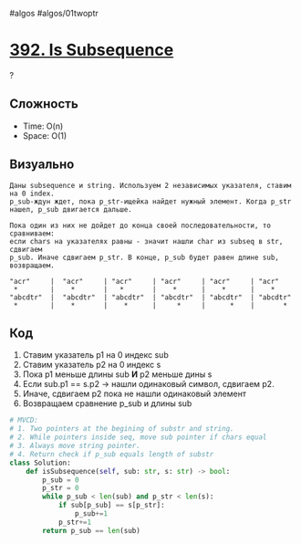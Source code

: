 #algos 
#algos/01twoptr

# [392. Is Subsequence](https://leetcode.com/problems/is-subsequence/)
?
## Сложность
* Time: O(n)
* Space: O(1)
## Визуально
```
Даны subsequence и string. Используем 2 независимых указателя, ставим на 0 index.
p_sub-ждун ждет, пока p_str-ищейка найдет нужный элемент. Когда p_str нашел, p_sub двигается дальше.

Пока один из них не дойдет до конца своей последовательности, то сравниваем:
если chars на указателях равны - значит нашли char из subseq в str, сдвигаем
p_sub. Иначе сдвигаем p_str. В конце, p_sub будет равен длине sub, возвращаем.

"acr"     |  "acr"     | "acr"     | "acr"     | "acr"     | "acr"
 *        |    *       |   *       |    *      |    *      |    *
"abcdtr"  |  "abcdtr"  | "abcdtr"  | "abcdtr"  | "abcdtr"  | "abcdtr"
 *        |    *       |    *      |     *     |      *    |       *
```
## Код
1. Ставим указатель p1 на 0 индекс sub
2. Ставим указатель p2 на 0 индекс s
3. Пока p1 меньше длины sub **И** p2 меньше дины s
4. Если sub.p1 == s.p2 -> нашли одинаковый символ, сдвигаем p2.
5. Иначе, сдвигаем p2 пока не нашли одинаковый элемент
6. Возвращаем сравнение p_sub и длины sub
```python
# MVCD:
# 1. Two pointers at the begining of substr and string.
# 2. While pointers inside seq, move sub pointer if chars equal
# 3. Always move string pointer.
# 4. Return check if p_sub equals length of substr
class Solution:
    def isSubsequence(self, sub: str, s: str) -> bool:
        p_sub = 0
        p_str = 0
        while p_sub < len(sub) and p_str < len(s):
            if sub[p_sub] == s[p_str]:
                p_sub+=1
            p_str+=1
        return p_sub == len(sub)
```